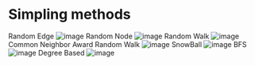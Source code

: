# Simpling methods
Random Edge 
![image](https://github.com/anastasiapple/Simpling_method/blob/main/RE.gif)
Random Node 
![image](https://github.com/anastasiapple/Simpling_method/blob/main/RN.gif)
Random Walk
![image](https://github.com/anastasiapple/Simpling_method/blob/main/RW.gif)
Common Neighbor Award Random Walk
![image](https://github.com/anastasiapple/Simpling_method/blob/main/CNARW.gif)
SnowBall
![image](https://github.com/anastasiapple/Simpling_method/blob/main/SB.gif)
BFS
![image](https://github.com/anastasiapple/Simpling_method/blob/main/BFS.gif)
Degree Based
![image](https://github.com/anastasiapple/Simpling_method/blob/main/DB.gif)

